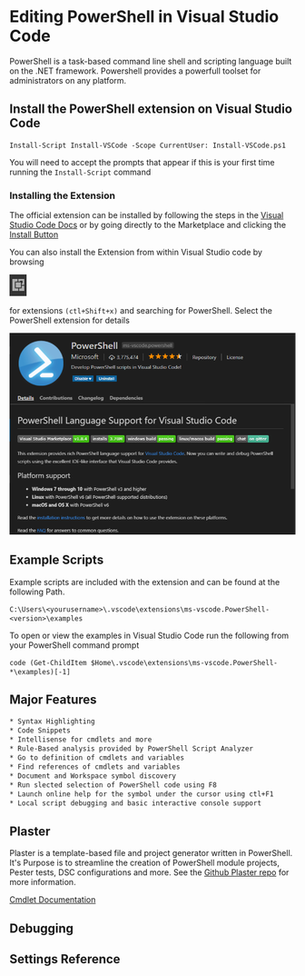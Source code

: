 # Editing PowerShell in Visual Studio Code

PowerShell is a task-based command line shell and scripting language built on the .NET framework.
Powershell provides a powerfull toolset for administrators on any platform.

## Install the PowerShell extension on Visual Studio Code

    Install-Script Install-VSCode -Scope CurrentUser: Install-VSCode.ps1
You will need to accept the prompts that appear if this is your first time running the ```Install-Script``` command

### Installing the Extension

The official extension can be installed by following the steps in the
[Visual Studio Code Docs](https://code.visualstudio.com/docs/editor/extension-gallery)
or by going directly to the Marketplace and clicking the [Install Button](vscode:extension/ms-vscode.PowerShell)

You can also install the Extension from within Visual Studio code by
browsing

![Extension Browser](images/powershell/extensionBrowser.png)

 for extensions `(ctl+Shift+x)`  and searching for PowerShell. Select the PowerShell extension for details  

 ![PowerShell Extension Details](images/powershell/PowerShellExtension.png)

## Example Scripts

Example scripts are included with the extension and can be found at the following Path.

    C:\Users\<yourusername>\.vscode\extensions\ms-vscode.PowerShell-<version>\examples

To open or view the examples in Visual Studio Code run the following from your PowerShell command prompt

    code (Get-ChildItem $Home\.vscode\extensions\ms-vscode.PowerShell-*\examples)[-1]

## Major Features

    * Syntax Highlighting
    * Code Snippets
    * Intellisense for cmdlets and more
    * Rule-Based analysis provided by PowerShell Script Analyzer
    * Go to definition of cmdlets and variables
    * Find references of cmdlets and variables
    * Document and Workspace symbol discovery
    * Run slected selection of PowerShell code using F8
    * Launch online help for the symbol under the cursor using ctl+F1
    * Local script debugging and basic interactive console support

## Plaster

 Plaster is a template-based file and project generator written in PowerShell. It's Purpose is to streamline the creation of PowerShell module projects, Pester tests, DSC configurations and more.
 See the [Github Plaster repo](https://github.com/PowerShell/Plaster) for more information.

 [Cmdlet Documentation](https://github.com/PowerShell/Plaster/blob/master/docs/en-US/Plaster.md)

## Debugging

## Settings Reference